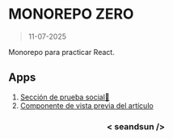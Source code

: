 # MONOREPO ZERO

>11-07-2025

Monorepo para practicar React.

## Apps

1. [Sección de prueba social🔗](https://seandsun.github.io/monorepo-zero-react/apps/01-social-proof-section/)
2. [Componente de vista previa del artículo](https://)

<h3 align="center">< seandsun /></h3>